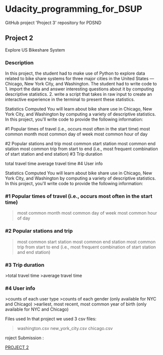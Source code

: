 # Udacity_programming_for_DSUP
GitHub project 'Project 3' repository for PDSND

<h2> Project 2 </h2>
Explore US Bikeshare System

<h3> Description </h3>
In this project, the student had to make use of Python to explore data related to bike share systems for three major cities in the United States — Chicago, New York City, and Washington. The student had to write code to 
1. import the data and answer interesting questions about it by computing descriptive statistics. 
2. write a script that takes in raw input to create an interactive experience in the terminal to present these statistics.



Statistics Computed
You will learn about bike share use in Chicago, New York City, and Washington by computing a variety of descriptive statistics. In this project, you'll write code to provide the following information:

#1 Popular times of travel (i.e., occurs most often in the start time)
most common month
most common day of week
most common hour of day

#2 Popular stations and trip
most common start station
most common end station
most common trip from start to end (i.e., most frequent combination of start station and end station)
#3 Trip duration

total travel time
average travel time
#4 User info

Statistics Computed
You will learn about bike share use in Chicago, New York City, and Washington by computing a variety of descriptive statistics. In this project, you'll write code to provide the following information:

<h3>#1 Popular times of travel (i.e., occurs most often in the start time)</h3>

>most common month
>most common day of week
>most common hour of day

<h3>#2 Popular stations and trip</h3>

>most common start station
>most common end station
>most common trip from start to end (i.e., most frequent combination of start station and end station)

<h3>#3 Trip duration</h3>
>total travel time
>average travel time

<h3> #4 User info </h3>
>counts of each user type
>counts of each gender (only available for NYC and Chicago)
>earliest, most recent, most common year of birth (only available for NYC and Chicago)



Files used
In that project we used 3 csv files:


>washington.csv
>new_york_city.csv
>chicago.csv

roject Submission : 

[PROJECT 2](https://github.com/RubaALmohya/Udacity_programming_for_DSUP)


